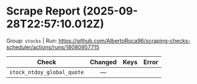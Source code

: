 # Scrape Report (2025-09-28T22:57:10.012Z)

Group: `stocks`  |  Run: https://github.com/AlbertoRoca96/scraping-checks-scheduler/actions/runs/18080957715

| Check | Changed | Keys | Error |
|---|:---:|:--|:--|
| `stock_ntdoy_global_quote` | — |  |  |
